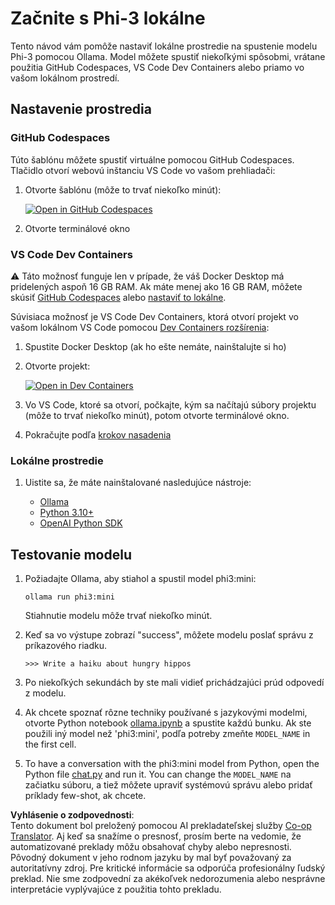 <!--
CO_OP_TRANSLATOR_METADATA:
{
  "original_hash": "3edae6aebc3d0143037109e8af58f1ac",
  "translation_date": "2025-05-09T07:17:44+00:00",
  "source_file": "md/01.Introduction/01/01.EnvironmentSetup.md",
  "language_code": "sk"
}
-->
# Začnite s Phi-3 lokálne

Tento návod vám pomôže nastaviť lokálne prostredie na spustenie modelu Phi-3 pomocou Ollama. Model môžete spustiť niekoľkými spôsobmi, vrátane použitia GitHub Codespaces, VS Code Dev Containers alebo priamo vo vašom lokálnom prostredí.

## Nastavenie prostredia

### GitHub Codespaces

Túto šablónu môžete spustiť virtuálne pomocou GitHub Codespaces. Tlačidlo otvorí webovú inštanciu VS Code vo vašom prehliadači:

1. Otvorte šablónu (môže to trvať niekoľko minút):

    [![Open in GitHub Codespaces](https://github.com/codespaces/badge.svg)](https://codespaces.new/microsoft/phi-3cookbook)

2. Otvorte terminálové okno

### VS Code Dev Containers

⚠️ Táto možnosť funguje len v prípade, že váš Docker Desktop má pridelených aspoň 16 GB RAM. Ak máte menej ako 16 GB RAM, môžete skúsiť [GitHub Codespaces](../../../../../md/01.Introduction/01) alebo [nastaviť to lokálne](../../../../../md/01.Introduction/01).

Súvisiaca možnosť je VS Code Dev Containers, ktorá otvorí projekt vo vašom lokálnom VS Code pomocou [Dev Containers rozšírenia](https://marketplace.visualstudio.com/items?itemName=ms-vscode-remote.remote-containers):

1. Spustite Docker Desktop (ak ho ešte nemáte, nainštalujte si ho)
2. Otvorte projekt:

    [![Open in Dev Containers](https://img.shields.io/static/v1?style=for-the-badge&label=Dev%20Containers&message=Open&color=blue&logo=visualstudiocode)](https://vscode.dev/redirect?url=vscode://ms-vscode-remote.remote-containers/cloneInVolume?url=https://github.com/microsoft/phi-3cookbook)

3. Vo VS Code, ktoré sa otvorí, počkajte, kým sa načítajú súbory projektu (môže to trvať niekoľko minút), potom otvorte terminálové okno.
4. Pokračujte podľa [krokov nasadenia](../../../../../md/01.Introduction/01)

### Lokálne prostredie

1. Uistite sa, že máte nainštalované nasledujúce nástroje:

    * [Ollama](https://ollama.com/)
    * [Python 3.10+](https://www.python.org/downloads/)
    * [OpenAI Python SDK](https://pypi.org/project/openai/)

## Testovanie modelu

1. Požiadajte Ollama, aby stiahol a spustil model phi3:mini:

    ```shell
    ollama run phi3:mini
    ```

    Stiahnutie modelu môže trvať niekoľko minút.

2. Keď sa vo výstupe zobrazí "success", môžete modelu poslať správu z príkazového riadku.

    ```shell
    >>> Write a haiku about hungry hippos
    ```

3. Po niekoľkých sekundách by ste mali vidieť prichádzajúci prúd odpovedí z modelu.

4. Ak chcete spoznať rôzne techniky používané s jazykovými modelmi, otvorte Python notebook [ollama.ipynb](../../../../../code/01.Introduce/ollama.ipynb) a spustite každú bunku. Ak ste použili iný model než 'phi3:mini', podľa potreby zmeňte `MODEL_NAME` in the first cell.

5. To have a conversation with the phi3:mini model from Python, open the Python file [chat.py](../../../../../code/01.Introduce/chat.py) and run it. You can change the `MODEL_NAME` na začiatku súboru, a tiež môžete upraviť systémovú správu alebo pridať príklady few-shot, ak chcete.

**Vyhlásenie o zodpovednosti**:  
Tento dokument bol preložený pomocou AI prekladateľskej služby [Co-op Translator](https://github.com/Azure/co-op-translator). Aj keď sa snažíme o presnosť, prosím berte na vedomie, že automatizované preklady môžu obsahovať chyby alebo nepresnosti. Pôvodný dokument v jeho rodnom jazyku by mal byť považovaný za autoritatívny zdroj. Pre kritické informácie sa odporúča profesionálny ľudský preklad. Nie sme zodpovední za akékoľvek nedorozumenia alebo nesprávne interpretácie vyplývajúce z použitia tohto prekladu.
